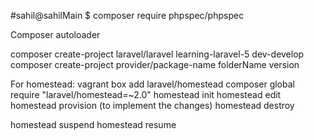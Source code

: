 
#sahil@sahilMain $ composer require phpspec/phpspec

Composer autoloader

composer create-project laravel/laravel learning-laravel-5 dev-develop
composer create-project provider/package-name folderName version

For homestead:
vagrant box add laravel/homestead
composer global require "laravel/homestead=~2.0"
homestead init
homestead edit
homestead provision (to implement the changes)
homestead destroy

homestead suspend
homestead resume



